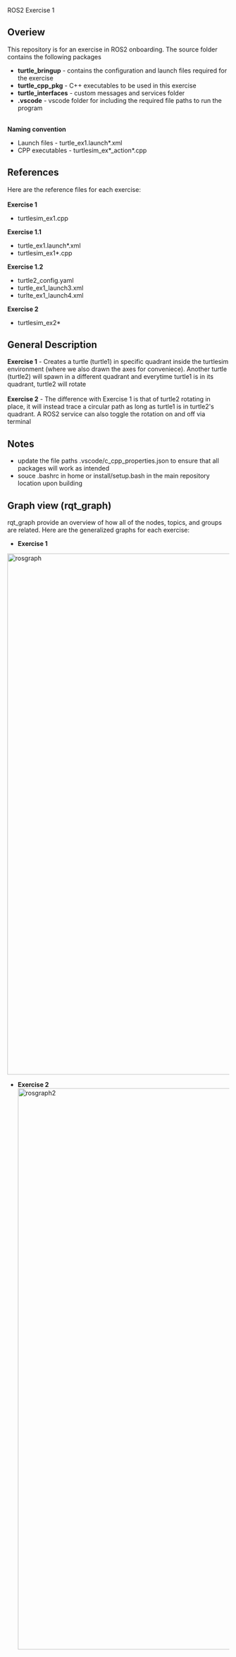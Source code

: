  ROS2 Exercise 1

## Overiew
This repository is for an exercise in ROS2 onboarding. The source folder contains the following packages

* **turtle_bringup** - contains the configuration and launch files required for the exercise
* **turtle_cpp_pkg** - C++ executables to be used in this exercise
* **turtle_interfaces** - custom messages and services folder
* **.vscode** - vscode folder for including the required file paths to run the program

\
**Naming convention**

* Launch files - turtle_ex1.launch*.xml
* CPP executables - turtlesim_ex*_action*.cpp

## References

Here are the reference files for each exercise:
\
\
**Exercise 1**
* turtlesim_ex1.cpp

**Exercise 1.1**
* turtle_ex1.launch*.xml
* turtlesim_ex1*.cpp

**Exercise 1.2**
* turtle2_config.yaml
* turtle_ex1_launch3.xml
* turlte_ex1_launch4.xml

**Exercise 2**
* turtlesim_ex2*

## General Description
**Exercise 1** - Creates a turtle (turtle1) in specific quadrant inside the turtlesim environment (where we also drawn the axes for conveniece). Another turtle (turtle2) will spawn in a different quadrant and everytime turtle1 is in its quadrant, turtle2 will rotate
\
\
**Exercise 2** - The difference with Exercise 1 is that of turtle2 rotating in place, it will instead trace a circular path as long as turtle1 is in turtle2's quadrant. A ROS2 service can also toggle the rotation on and off via terminal

## Notes
- update the file paths .vscode/c_cpp_properties.json to ensure that all packages will work as intended
- souce .bashrc in home or install/setup.bash in the main repository location upon building

## Graph view (rqt_graph)
rqt_graph provide an overview of how all of the nodes, topics, and groups are related. Here are the generalized graphs for each exercise:

* **Exercise 1**
<img width="1218" height="1182" alt="rosgraph" src="https://github.com/user-attachments/assets/0cb0f755-ed34-4bd5-bae1-acd25275ec44" />

* **Exercise 2**
  <img width="1530" height="1273" alt="rosgraph2" src="https://github.com/user-attachments/assets/59b4d1f2-33cb-4fce-b571-33075d9d2c3e" />

  

